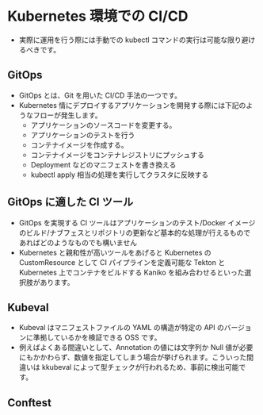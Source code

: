 # Kubernetes 環境での CI/CD

- 実際に運用を行う際には手動での kubectl コマンドの実行は可能な限り避けるべきです。

## GitOps

- GitOps とは、Git を用いた CI/CD 手法の一つです。
- Kubernetes 情にデプロイするアプリケーションを開発する際には下記のようなフローが発生します。
  - アプリケーションのソースコードを変更する。
  - アプリケーションのテストを行う
  - コンテナイメージを作成する。
  - コンテナイメージをコンテナレジストリにプッシュする
  - Deployment などのマニフェストを書き換える
  - kubectl apply 相当の処理を実行してクラスタに反映する

## GitOps に適した CI ツール

- GitOps を実現する CI ツールはアプリケーションのテスト/Docker イメージのビルド/ナブフェスとリポジトリの更新など基本的な処理が行えるものであればどのようなものでも構いません
- Kubernetes と親和性が高いツールをあげると Kubernetes の CustomResource として CI パイプラインを定義可能な Tekton と Kubernetes 上でコンテナをビルドする Kaniko を組み合わせるといった選択肢があります。

## Kubeval

- Kubeval はマニフェストファイルの YAML の構造が特定の API のバージョンに準拠しているかを検証できる OSS です。
- 例えばよくある間違いとして、Annotation の値には文字列か Null 値が必要にもかかわらず、数値を指定してしまう場合が挙げられます。こういった間違いは kkubeval によって型チェックが行われるため、事前に検出可能です。

## Conftest
